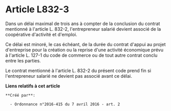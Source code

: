 # Article L832-3

Dans un délai maximal de trois ans à compter de la conclusion du contrat mentionné à l'article L. 832-2, l'entrepreneur
salarié devient associé de la coopérative d'activité et d'emploi. 

Ce délai est minoré, le cas échéant, de la durée du contrat d'appui au projet d'entreprise pour la création ou la reprise
d'une activité économique prévu à l'article L. 127-1 du code de commerce ou de tout autre contrat conclu entre les parties. 

Le contrat mentionné à l'article L. 832-2 du présent code prend fin si l'entrepreneur salarié ne devient pas associé avant ce
délai.

**Liens relatifs à cet article**

	**Créé par**:

	  - Ordonnance n°2016-415 du 7 avril 2016 - art. 2
